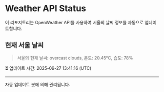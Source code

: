 
# Weather API Status

이 리포지토리는 OpenWeather API를 사용하여 서울의 날씨 정보를 자동으로 업데이트합니다.

## 현재 서울 날씨
> 서울의 현재 날씨: overcast clouds, 온도: 20.45°C, 습도: 78%

⏳ 업데이트 시간: 2025-09-27 13:41:16 (UTC)

---
자동 업데이트 봇에 의해 관리됩니다.
